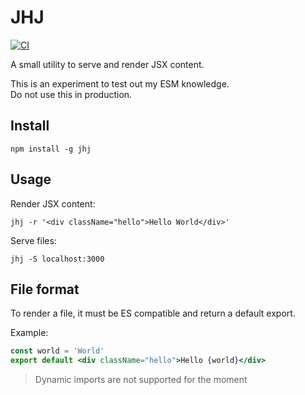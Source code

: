 # JHJ

[![CI](https://github.com/ubermanu/jhj/actions/workflows/ci.yml/badge.svg)](https://github.com/ubermanu/jhj/actions/workflows/ci.yml)

A small utility to serve and render JSX content.

This is an experiment to test out my ESM knowledge.<br>
Do not use this in production.

## Install

    npm install -g jhj

## Usage

Render JSX content:

    jhj -r '<div className="hello">Hello World</div>'

Serve files:

    jhj -S localhost:3000

## File format

To render a file, it must be ES compatible and return a default export.

Example:

```jsx
const world = 'World'
export default <div className="hello">Hello {world}</div>
```

> Dynamic imports are not supported for the moment
